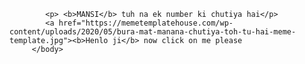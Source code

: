 <!DOCTYPE html>

<html>
    <head>
    <title></title>
    </head>
        <body>
            
            <p> <b>MANSI</b> tuh na ek number ki chutiya hai</p>
            <a href="https://memetemplatehouse.com/wp-content/uploads/2020/05/bura-mat-manana-chutiya-toh-tu-hai-meme-template.jpg"><b>Henlo ji</b> now click on me please
         </body>
 </html>
